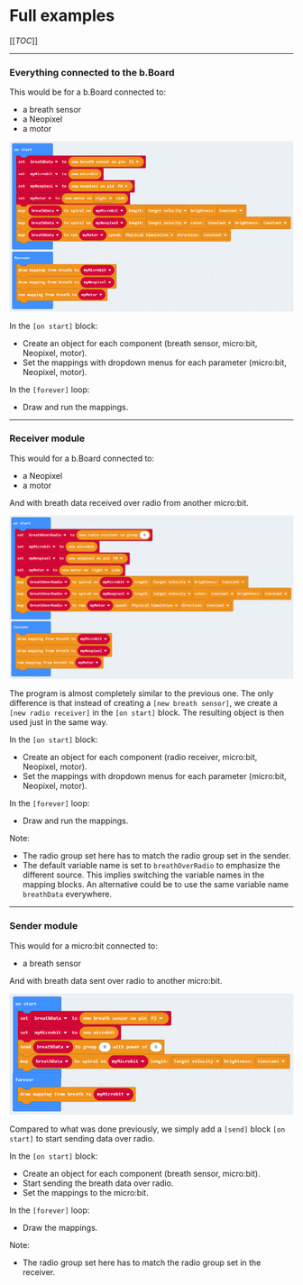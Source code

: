 # Full examples

[[_TOC_]]

----

### Everything connected to the b.Board

This would be for a b.Board connected to:

- a breath sensor
- a Neopixel
- a motor

![Everything on b.Board](../images/blocks_example_v2_all.png)

In the `[on start]` block:

- Create an object for each component (breath sensor, micro:bit, Neopixel, motor).
- Set the mappings with dropdown menus for each parameter (micro:bit, Neopixel, motor).

In the `[forever]` loop:

- Draw and run the mappings.

----

### Receiver module

This would for a b.Board connected to:

- a Neopixel
- a motor

And with breath data received over radio from another micro:bit.

![Receiver module](../images/blocks_example_v2_receiver.png)

The program is almost completely similar to the previous one. The only difference is that instead of creating a `[new breath sensor]`, we create a `[new radio receiver]` in the `[on start]` block. The resulting object is then used just in the same way.

In the `[on start]` block:

- Create an object for each component (radio receiver, micro:bit, Neopixel, motor).
- Set the mappings with dropdown menus for each parameter (micro:bit, Neopixel, motor).

In the `[forever]` loop:

- Draw and run the mappings.

Note:

- The radio group set here has to match the radio group set in the sender.
- The default variable name is set to `breathOverRadio` to emphasize the different source. This implies switching the variable names in the mapping blocks. An alternative could be to use the same variable name `breathData` everywhere.

----

### Sender module

This would for a micro:bit connected to:

- a breath sensor

And with breath data sent over radio to another micro:bit.

![Sender module](../images/blocks_example_v2_sender.png)

Compared to what was done previously, we simply add a `[send]` block `[on start]` to start sending data over radio.

In the `[on start]` block:

- Create an object for each component (breath sensor, micro:bit).
- Start sending the breath data over radio.
- Set the mappings to the micro:bit.

In the `[forever]` loop:

- Draw the mappings.

Note:

- The radio group set here has to match the radio group set in the receiver.
